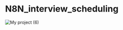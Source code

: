 # N8N_interview_scheduling

![My project (6)](https://github.com/user-attachments/assets/74b94d23-e923-41e4-a828-e55bd1e21836)
